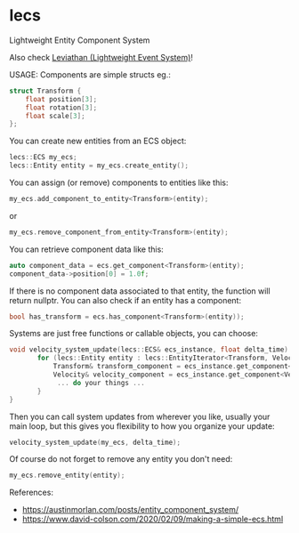 # lecs
Lightweight Entity Component System

Also check [Leviathan (Lightweight Event System)](https://github.com/MarkSkyzoid/leviathan)!

 USAGE:
 Components are simple structs eg.:
```cpp
struct Transform {
	float position[3];
	float rotation[3];
	float scale[3];
};
```
 You can create new entities from an ECS object:
 ```cpp
 lecs::ECS my_ecs;
 lecs::Entity entity = my_ecs.create_entity();
```
 You can assign (or remove) components to entities like this:
 ```cpp
 my_ecs.add_component_to_entity<Transform>(entity);
 ```
 or
 ```cpp
 my_ecs.remove_component_from_entity<Transform>(entity);
```

 You can retrieve component data like this:
 ```cpp
 auto component_data = ecs.get_component<Transform>(entity);
 component_data->position[0] = 1.0f;
 ```
 If there is no component data associated to that entity, the function will return nullptr.
 You can also check if an entity has a component:
 ```cpp
 bool has_transform = ecs.has_component<Transform>(entity));
```
 Systems are just free functions or callable objects, you can choose:
 ```cpp
 void velocity_system_update(lecs::ECS& ecs_instance, float delta_time) {
		for (lecs::Entity entity : lecs::EntityIterator<Transform, Velocity>(ecs_instance)) {
			Transform& transform_component = ecs_instance.get_component<Transform>(entity);
			Velocity& velocity_component = ecs_instance.get_component<Velocity>(entity);
			 ... do your things ...
		}
 }
```
 Then you can call system updates from wherever you like, usually your main loop, but this gives you flexibility to how you organize your update:
 ```cpp 
 velocity_system_update(my_ecs, delta_time);
```
 Of course do not forget to remove any entity you don't need:
 ```cpp
 my_ecs.remove_entity(entity);
```
 References:
 - https://austinmorlan.com/posts/entity_component_system/
 - https://www.david-colson.com/2020/02/09/making-a-simple-ecs.html
